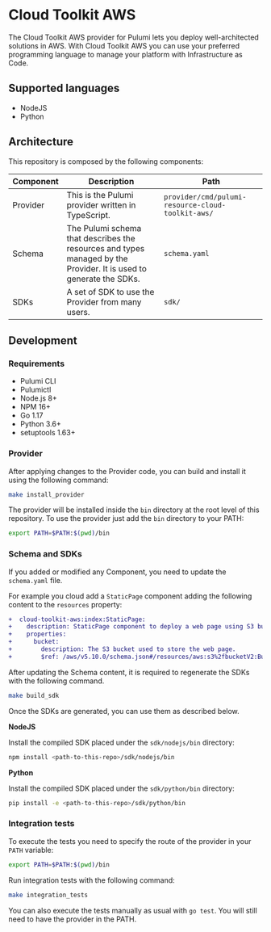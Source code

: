 # Cloud Toolkit AWS

The Cloud Toolkit AWS provider for Pulumi lets you deploy well-architected solutions in AWS. With Cloud Toolkit AWS you can use your preferred programming language to manage your platform with Infrastructure as Code.

## Supported languages

- NodeJS
- Python

## Architecture

This repository is composed by the following components:

| Component | Description | Path |
|---|---|---|
| Provider | This is the Pulumi provider written in TypeScript. | `provider/cmd/pulumi-resource-cloud-toolkit-aws/` |
| Schema | The Pulumi schema that describes the resources and types managed by the Provider. It is used to generate the SDKs. | `schema.yaml` |
| SDKs | A set of SDK to use the Provider from many users. | `sdk/` |

## Development

### Requirements

- Pulumi CLI
- Pulumictl
- Node.js 8+
- NPM 16+
- Go 1.17
- Python 3.6+
- setuptools 1.63+

### Provider

After applying changes to the Provider code, you can build and install it using the following command:

```bash
make install_provider
```

The provider will be installed inside the `bin` directory at the root level of this repository. To use the provider just add the `bin` directory to your PATH:

```bash
export PATH=$PATH:$(pwd)/bin
```

### Schema and SDKs

If you added or modified any Component, you need to update the `schema.yaml` file.

For example you cloud add a `StaticPage` component adding the following content to the `resources` property:

```diff
+  cloud-toolkit-aws:index:StaticPage:
+    description: StaticPage component to deploy a web page using S3 bucket.
+    properties:
+      bucket:
+        description: The S3 bucket used to store the web page.
+        $ref: /aws/v5.10.0/schema.json#/resources/aws:s3%2fbucketV2:BucketV2
```

After updating the Schema content, it is required to regenerate the SDKs with the following command.

```bash
make build_sdk
```

Once the SDKs are generated, you can use them as described below.

__NodeJS__

Install the compiled SDK placed under the `sdk/nodejs/bin` directory:

```bash
npm install <path-to-this-repo>/sdk/nodejs/bin
```

__Python__

Install the compiled SDK placed under the `sdk/python/bin` directory:

```bash
pip install -e <path-to-this-repo>/sdk/python/bin
```

### Integration tests

To execute the tests you need to specify the route of the provider in your `PATH` variable:

```bash
export PATH=$PATH:$(pwd)/bin
```

Run integration tests with the following command:

```bash
make integration_tests
```

You can also execute the tests manually as usual with `go test`. 
You will still need to have the provider in the PATH.
